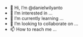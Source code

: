 - 👋 Hi, I’m @danielwilyanto
- 👀 I’m interested in ...
- 🌱 I’m currently learning ...
- 💞️ I’m looking to collaborate on ...
- 📫 How to reach me ...

<!---
danielwilyanto/danielwilyanto is a ✨ special ✨ repository because its `README.md` (this file) appears on your GitHub profile.
You can click the Preview link to take a look at your changes.
--->
